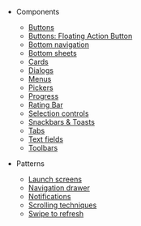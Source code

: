 - Components
  - [Buttons](/components/buttons)
  - [Buttons: Floating Action Button](/components/fab)
  - [Bottom navigation](/components/bottom-navigation)
  - [Bottom sheets](/components/bottom-sheets)
  - [Cards](/components/cards)
  - [Dialogs]()
  - [Menus](/components/menus)
  - [Pickers]()
  - [Progress](/components/progress)
  - [Rating Bar](/components/rating-bar)
  - [Selection controls](/components/selection_controls)
  - [Snackbars & Toasts](/components/snackbars-and-toasts)
  - [Tabs]()
  - [Text fields](/components/text-fields)
  - [Toolbars](/components/toolbars)

- Patterns
  - [Launch screens](/patterns/launch-screen)
  - [Navigation drawer]()
  - [Notifications]()
  - [Scrolling techniques]()
  - [Swipe to refresh](/patterns/swipe-to-refresh)
